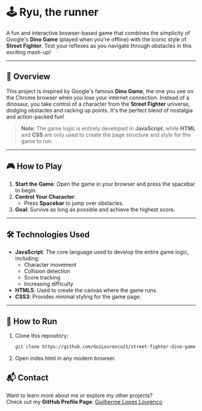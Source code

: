 # 🕹️ Ryu, the runner

A fun and interactive browser-based game that combines the simplicity of Google's **Dino Game** (played when you're offline) with the iconic style of **Street Fighter**. Test your reflexes as you navigate through obstacles in this exciting mash-up!

---

## 📖 Overview

This project is inspired by Google's famous **Dino Game**, the one you see on the Chrome browser when you lose your internet connection. Instead of a dinosaur, you take control of a character from the **Street Fighter** universe, dodging obstacles and racking up points. It's the perfect blend of nostalgia and action-packed fun!

> **Note**: The game logic is entirely developed in **JavaScript**, while **HTML** and **CSS** are only used to create the page structure and style for the game to run.

---

## 🎮 How to Play

1. **Start the Game**: Open the game in your browser and press the spacebar to begin.
2. **Control Your Character**:
   - Press **Spacebar** to jump over obstacles.
3. **Goal**: Survive as long as possible and achieve the highest score.

---

## 🛠️ Technologies Used

- **JavaScript**: The core language used to develop the entire game logic, including:
  - Character movement
  - Collision detection
  - Score tracking
  - Increasing difficulty
- **HTML5**: Used to create the canvas where the game runs.
- **CSS3**: Provides minimal styling for the game page.

---

## 🔗 How to Run

1. Clone this repository:
   ```bash
   git clone https://github.com/GuiLourenco21/street-fighter-dino-game.git
   
2. Open index.html in any modern browser.


## 📬 Contact

Want to learn more about me or explore my other projects?  
Check out my **GitHub Profile Page**: [Guilherme Lopes Lourenço](https://github.com/GuilhermeLourenc0)
